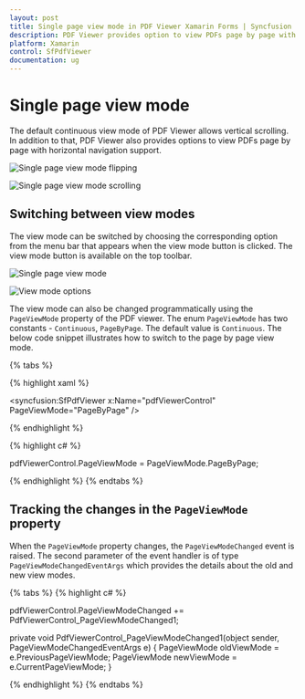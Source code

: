```yaml
---
layout: post
title: Single page view mode in PDF Viewer Xamarin Forms | Syncfusion
description: PDF Viewer provides option to view PDFs page by page with horizontal navigation support
platform: Xamarin
control: SfPdfViewer
documentation: ug
---
```


# Single page view mode

The default continuous view mode of PDF Viewer allows vertical scrolling. In addition to that, PDF Viewer also provides options to view PDFs page by page with horizontal navigation support.

![Single page view mode flipping](pdfviewer_images/SinglePageViewerFlipping.gif)

![Single page view mode scrolling](pdfviewer_images/SinglePageViewerScrolling.gif)

## Switching between view modes

The view mode can be switched by choosing the corresponding option from the menu bar that appears when the view mode button is clicked. The view mode button is available on the top toolbar. 

![Single page view mode](pdfviewer_images/SinglePageViewer1.png)

![View mode options](pdfviewer_images/SinglePageViewer2.png)

The view mode can also be changed programmatically using the `PageViewMode` property of the PDF viewer. The enum `PageViewMode` has two constants - `Continuous`, `PageByPage`. The default value is `Continuous`. The below code snippet illustrates how to switch to the page by page view mode.

{% tabs %}

{% highlight xaml %}

<syncfusion:SfPdfViewer x:Name="pdfViewerControl" PageViewMode="PageByPage" />

{% endhighlight %}

{% highlight c# %}

pdfViewerControl.PageViewMode = PageViewMode.PageByPage;

{% endhighlight %}
{% endtabs %}

## Tracking the changes in the `PageViewMode` property

When the `PageViewMode` property changes, the `PageViewModeChanged` event is raised. The second parameter of the event handler is of type `PageViewModeChangedEventArgs` which provides the details about the old and new view modes. 

{% tabs %}
{% highlight c# %}

pdfViewerControl.PageViewModeChanged += PdfViewerControl_PageViewModeChanged1;

private void PdfViewerControl_PageViewModeChanged1(object sender, PageViewModeChangedEventArgs e)
{
    PageViewMode oldViewMode = e.PreviousPageViewMode;
    PageViewMode newViewMode = e.CurrentPageViewMode;
}

{% endhighlight %}
{% endtabs %}